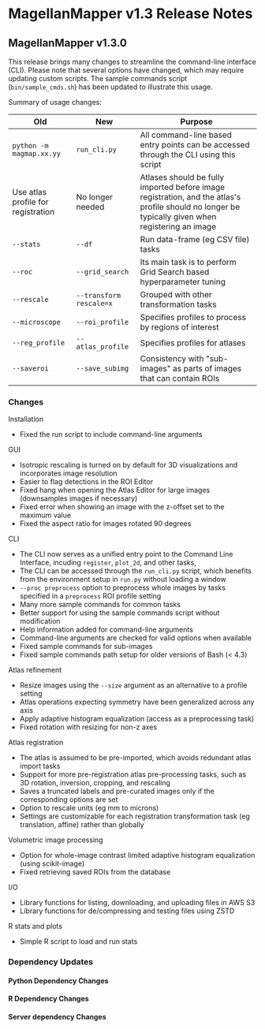 # MagellanMapper v1.3 Release Notes

## MagellanMapper v1.3.0

This release brings many changes to streamline the command-line interface (CLI). Please note that several options have changed, which may require updating custom scripts. The sample commands script (`bin/sample_cmds.sh`) has been updated to illustrate this usage.

Summary of usage changes:

| Old | New | Purpose |
| --- | --- | --- |
| `python -m magmap.xx.yy` | `run_cli.py` | All command-line based entry points can be accessed through the CLI using this script |
| Use atlas profile for registration | No longer needed | Atlases should be fully imported before image registration, and the atlas's profile should no longer be typically given when registering an image |
| `--stats` | `--df` | Run data-frame (eg CSV file) tasks |
| `--roc` | `--grid_search` | Its main task is to perform Grid Search based hyperparameter tuning |
| `--rescale` | `--transform rescale=x` | Grouped with other transformation tasks |
| `--microscope` | `--roi_profile` | Specifies profiles to process by regions of interest |
| `--reg_profile` | `--atlas_profile` | Specifies profiles for atlases |
| `--saveroi` | `--save_subimg` | Consistency with "sub-images" as parts of images that can contain ROIs |

### Changes

Installation
- Fixed the run script to include command-line arguments

GUI
- Isotropic rescaling is turned on by default for 3D visualizations and incorporates image resolution
- Easier to flag detections in the ROI Editor
- Fixed hang when opening the Atlas Editor for large images (downsamples images if necessary)
- Fixed error when showing an image with the z-offset set to the maximum value
- Fixed the aspect ratio for images rotated 90 degrees

CLI
- The CLI now serves as a unified entry point to the Command Line Interface, incuding `register`, `plot_2d`, and other tasks,
- The CLI can be accessed through the `run_cli.py` script, which benefits from the environment setup in `run.py` without loading a window
- `--proc preprocess` option to preprocess whole images by tasks specified in a `preprocess` ROI profile setting
- Many more sample commands for common tasks
- Better support for using the sample commands script without modification
- Help information added for command-line arguments
- Command-line arguments are checked for valid options when available
- Fixed sample commands for sub-images
- Fixed sample commands path setup for older versions of Bash (< 4.3)

Atlas refinement
- Resize images using the `--size` argument as an alternative to a profile setting
- Atlas operations expecting symmetry have been generalized across any axis
- Apply adaptive histogram equalization (access as a preprocessing task)
- Fixed rotation with resizing for non-z axes

Atlas registration
- The atlas is assumed to be pre-imported, which avoids redundant atlas import tasks
- Support for more pre-registration atlas pre-processing tasks, such as 3D rotation, inversion, cropping, and rescaling
- Saves a truncated labels and pre-curated images only if the corresponding options are set
- Option to rescale units (eg mm to microns)
- Settings are customizable for each registration transformation task (eg translation, affine) rather than globally

Volumetric image processing
- Option for whole-image contrast limited adaptive histogram equalization (using scikit-image)
- Fixed retrieving saved ROIs from the database

I/O
- Library functions for listing, downloading, and uploading files in AWS S3
- Library functions for de/compressing and testing files using ZSTD

R stats and plots
- Simple R script to load and run stats

### Dependency Updates

#### Python Dependency Changes

#### R Dependency Changes

#### Server dependency Changes

